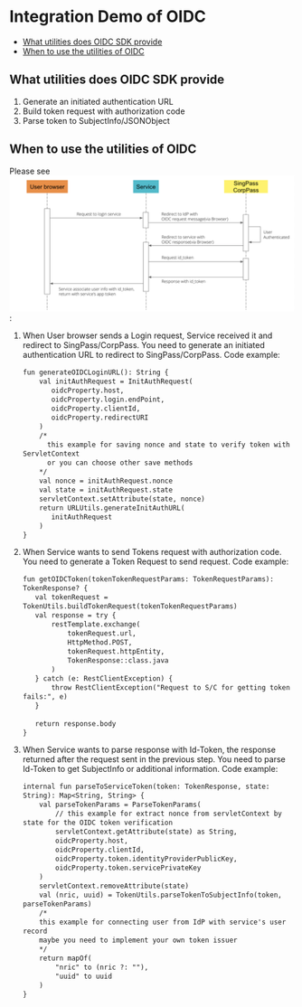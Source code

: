 # Integration Demo of OIDC

- [What utilities does OIDC SDK provide](#What-utilities-does-OIDC-SDK-provide)
- [When to use the utilities of OIDC](#When-to-use-the-utilities-of-OIDC)


## What utilities does OIDC SDK provide

1. Generate an initiated authentication URL
2. Build token request with authorization code
3. Parse token to SubjectInfo/JSONObject


## When to use the utilities of OIDC

Please see ![OIDC flow](../images/oidc_flow.png):

1. When User browser sends a Login request, Service received it and redirect to SingPass/CorpPass.
    You need to generate an initiated authentication URL to redirect to SingPass/CorpPass. Code example:
    ```
    fun generateOIDCLoginURL(): String {
        val initAuthRequest = InitAuthRequest(
           oidcProperty.host,
           oidcProperty.login.endPoint,
           oidcProperty.clientId,
           oidcProperty.redirectURI
        )
        /*
          this example for saving nonce and state to verify token with ServletContext
          or you can choose other save methods
        */
        val nonce = initAuthRequest.nonce
        val state = initAuthRequest.state
        servletContext.setAttribute(state, nonce)
        return URLUtils.generateInitAuthURL(
           initAuthRequest
        )
    }
    ```

2. When Service wants to send Tokens request with authorization code. You need to generate a Token Request to send request. Code example:
    ```
    fun getOIDCToken(tokenTokenRequestParams: TokenRequestParams): TokenResponse? {
       val tokenRequest = TokenUtils.buildTokenRequest(tokenTokenRequestParams)
       val response = try {
           restTemplate.exchange(
               tokenRequest.url,
               HttpMethod.POST,
               tokenRequest.httpEntity,
               TokenResponse::class.java
           )
       } catch (e: RestClientException) {
           throw RestClientException("Request to S/C for getting token fails:", e)
       }

       return response.body
    }
    ```

3. When Service wants to parse response with Id-Token, the response returned after the request sent in the previous step.
    You need to parse Id-Token to get SubjectInfo or additional information. Code example:
    ```
    internal fun parseToServiceToken(token: TokenResponse, state: String): Map<String, String> {
        val parseTokenParams = ParseTokenParams(
            // this example for extract nonce from servletContext by state for the OIDC token verification
            servletContext.getAttribute(state) as String,
            oidcProperty.host,
            oidcProperty.clientId,
            oidcProperty.token.identityProviderPublicKey,
            oidcProperty.token.servicePrivateKey
        )
        servletContext.removeAttribute(state)
        val (nric, uuid) = TokenUtils.parseTokenToSubjectInfo(token, parseTokenParams)
        /*
        this example for connecting user from IdP with service's user record
        maybe you need to implement your own token issuer
        */
        return mapOf(
            "nric" to (nric ?: ""),
            "uuid" to uuid
        )
    }
    ```
